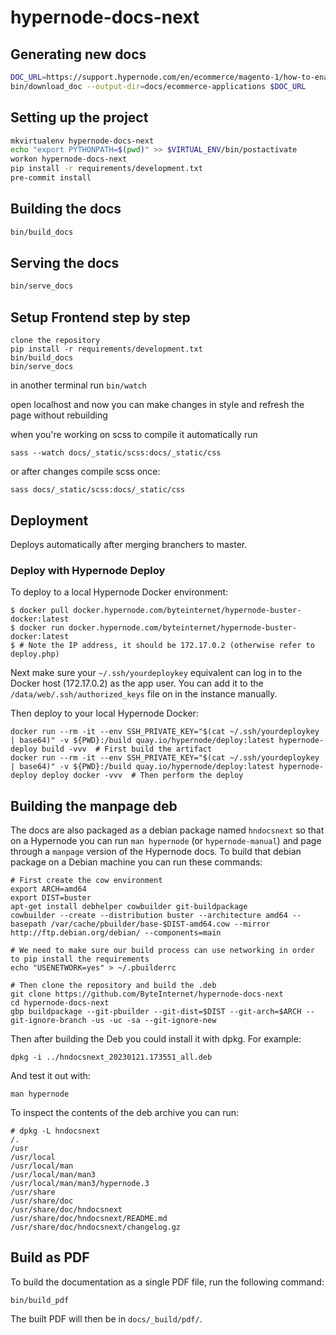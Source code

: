 # hypernode-docs-next

## Generating new docs

``` bash
DOC_URL=https://support.hypernode.com/en/ecommerce/magento-1/how-to-enable-mysql-query-logging-for-magento-1-x
bin/download_doc --output-dir=docs/ecommerce-applications $DOC_URL
```

## Setting up the project

``` bash
mkvirtualenv hypernode-docs-next
echo "export PYTHONPATH=$(pwd)" >> $VIRTUAL_ENV/bin/postactivate
workon hypernode-docs-next
pip install -r requirements/development.txt
pre-commit install
```

## Building the docs

``` bash
bin/build_docs
```

## Serving the docs

``` bash
bin/serve_docs
```
## Setup Frontend step by step
```
clone the repository
pip install -r requirements/development.txt
bin/build_docs
bin/serve_docs
```
in another terminal run
``` bin/watch ```

open localhost and now you can make changes in style and refresh the page without rebuilding

when you're working on scss to compile it automatically run
```
sass --watch docs/_static/scss:docs/_static/css
```

or after changes compile scss once:
```
sass docs/_static/scss:docs/_static/css
```

## Deployment

Deploys automatically after merging branchers to master.

### Deploy with Hypernode Deploy

To deploy to a local Hypernode Docker environment:
```
$ docker pull docker.hypernode.com/byteinternet/hypernode-buster-docker:latest
$ docker run docker.hypernode.com/byteinternet/hypernode-buster-docker:latest
$ # Note the IP address, it should be 172.17.0.2 (otherwise refer to deploy.php)
```

Next make sure your `~/.ssh/yourdeploykey` equivalent can log in to the Docker host (172.17.0.2) as the app user. You can add it to the `/data/web/.ssh/authorized_keys` file on in the instance manually.

Then deploy to your local Hypernode Docker:
```
docker run --rm -it --env SSH_PRIVATE_KEY="$(cat ~/.ssh/yourdeploykey | base64)" -v ${PWD}:/build quay.io/hypernode/deploy:latest hypernode-deploy build -vvv  # First build the artifact
docker run --rm -it --env SSH_PRIVATE_KEY="$(cat ~/.ssh/yourdeploykey | base64)" -v ${PWD}:/build quay.io/hypernode/deploy:latest hypernode-deploy deploy docker -vvv  # Then perform the deploy
```

## Building the manpage deb

The docs are also packaged as a debian package named `hndocsnext` so that on a Hypernode you can run `man hypernode` (or `hypernode-manual`) and page through a `manpage` version of the Hypernode docs. To build that debian package on a Debian machine you can run these commands:
```
# First create the cow environment
export ARCH=amd64
export DIST=buster
apt-get install debhelper cowbuilder git-buildpackage
cowbuilder --create --distribution buster --architecture amd64 --basepath /var/cache/pbuilder/base-$DIST-amd64.cow --mirror http://ftp.debian.org/debian/ --components=main

# We need to make sure our build process can use networking in order to pip install the requirements
echo "USENETWORK=yes" > ~/.pbuilderrc

# Then clone the repository and build the .deb
git clone https://github.com/ByteInternet/hypernode-docs-next
cd hypernode-docs-next
gbp buildpackage --git-pbuilder --git-dist=$DIST --git-arch=$ARCH --git-ignore-branch -us -uc -sa --git-ignore-new
```

Then after building the Deb you could install it with dpkg. For example:
```
dpkg -i ../hndocsnext_20230121.173551_all.deb
```

And test it out with:
```
man hypernode
```

To inspect the contents of the deb archive you can run:
```
# dpkg -L hndocsnext
/.
/usr
/usr/local
/usr/local/man
/usr/local/man/man3
/usr/local/man/man3/hypernode.3
/usr/share
/usr/share/doc
/usr/share/doc/hndocsnext
/usr/share/doc/hndocsnext/README.md
/usr/share/doc/hndocsnext/changelog.gz
```

## Build as PDF

To build the documentation as a single PDF file, run the following command:
```
bin/build_pdf
```

The built PDF will then be in `docs/_build/pdf/`.

